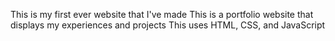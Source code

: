 This is my first ever website that I've made
This is a portfolio website that displays my experiences and projects
This uses HTML, CSS, and JavaScript
